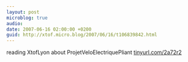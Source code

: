 ```yaml
---
layout: post
microblog: true
audio: 
date: 2007-06-16 02:00:00 +0200
guid: http://xtof.micro.blog/2007/06/16/t106839842.html
---
```

reading XtofLyon about  ProjetVeloElectriquePliant [tinyurl.com/2a72r2](http://tinyurl.com/2a72r2)
